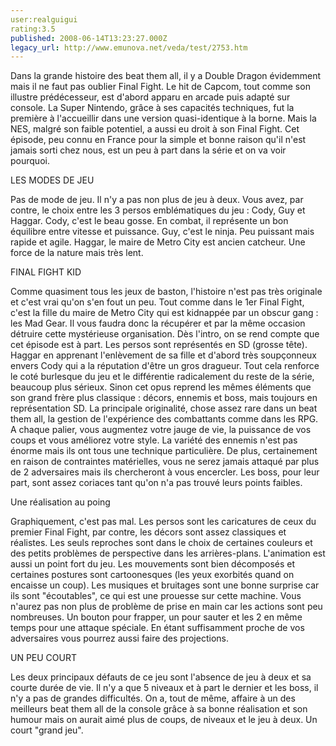 ```yaml
---
user:realguigui
rating:3.5
published: 2008-06-14T13:23:27.000Z
legacy_url: http://www.emunova.net/veda/test/2753.htm
---
```

Dans la grande histoire des beat them all, il y a Double Dragon évidemment mais il ne faut pas oublier Final Fight. Le hit de Capcom, tout comme son illustre prédécesseur, est d'abord apparu en arcade puis adapté sur console. La Super Nintendo, grâce à ses capacités techniques, fut la première à l'accueillir dans une version quasi-identique à la borne. Mais la NES, malgré son faible potentiel, a aussi eu droit à son Final Fight. Cet épisode, peu connu en France pour la simple et bonne raison qu'il n'est jamais sorti chez nous, est un peu à part dans la série et on va voir pourquoi.  

  

  

  

LES MODES DE JEU  

  

Pas de mode de jeu. Il n'y a pas non plus de jeu à deux. Vous avez, par contre, le choix entre les 3 persos emblématiques du jeu : Cody, Guy et Haggar. Cody, c'est le beau gosse. En combat, il représente un bon équilibre entre vitesse et puissance. Guy, c'est le ninja. Peu puissant mais rapide et agile. Haggar, le maire de Metro City est ancien catcheur. Une force de la nature mais très lent.  

  

  

  

FINAL FIGHT KID  

  

Comme quasiment tous les jeux de baston, l'histoire n'est pas très originale et c'est vrai qu'on s'en fout un peu. Tout comme dans le 1er Final Fight, c'est la fille du maire de Metro City qui est kidnappée par un obscur gang : les Mad Gear. Il vous faudra donc la récupérer et par la même occasion détruire cette mystérieuse organisation. Dès l'intro, on se rend compte que cet épisode est à part. Les persos sont représentés en SD (grosse tête). Haggar en apprenant l'enlèvement de sa fille et d'abord très soupçonneux envers Cody qui a la réputation d'être un gros dragueur. Tout cela renforce le coté burlesque du jeu et le différentie radicalement du reste de la série, beaucoup plus sérieux. Sinon cet opus reprend les mêmes éléments que son grand frère plus classique : décors, ennemis et boss, mais toujours en représentation SD. La principale originalité, chose assez rare dans un beat them all, la gestion de l'expérience des combattants comme dans les RPG. A chaque palier, vous augmentez votre jauge de vie, la puissance de vos coups et vous améliorez votre style. La variété des ennemis n'est pas énorme mais ils ont tous une technique particulière. De plus, certainement en raison de contraintes matérielles, vous ne serez jamais attaqué par plus de 2 adversaires mais ils chercheront à vous encercler. Les boss, pour leur part, sont assez coriaces tant qu'on n'a pas trouvé leurs points faibles.  

  

  

  

Une réalisation au poing  

  

Graphiquement, c'est pas mal. Les persos sont les caricatures de ceux du premier Final Fight, par contre, les décors sont assez classiques et réalistes. Les seuls reproches sont dans le choix de certaines couleurs et des petits problèmes de perspective dans les arrières-plans. L'animation est aussi un point fort du jeu. Les mouvements sont bien décomposés et certaines postures sont cartoonesques (les yeux exorbités quand on encaisse un coup). Les musiques et bruitages sont une bonne surprise car ils sont "écoutables", ce qui est une prouesse sur cette machine. Vous n'aurez pas non plus de problème de prise en main car les actions sont peu nombreuses. Un bouton pour frapper, un pour sauter et les 2 en même temps pour une attaque spéciale. En étant suffisamment proche de vos adversaires vous pourrez aussi faire des projections.  

  

  

  

UN PEU COURT  

  

Les deux principaux défauts de ce jeu sont l'absence de jeu à deux et sa courte durée de vie. Il n'y a que 5 niveaux et à part le dernier et les boss, il n'y a pas de grandes difficultés. On a, tout de même, affaire à un des meilleurs beat them all de la console grâce à sa bonne réalisation et son humour mais on aurait aimé plus de coups, de niveaux et le jeu à deux. Un court "grand jeu".